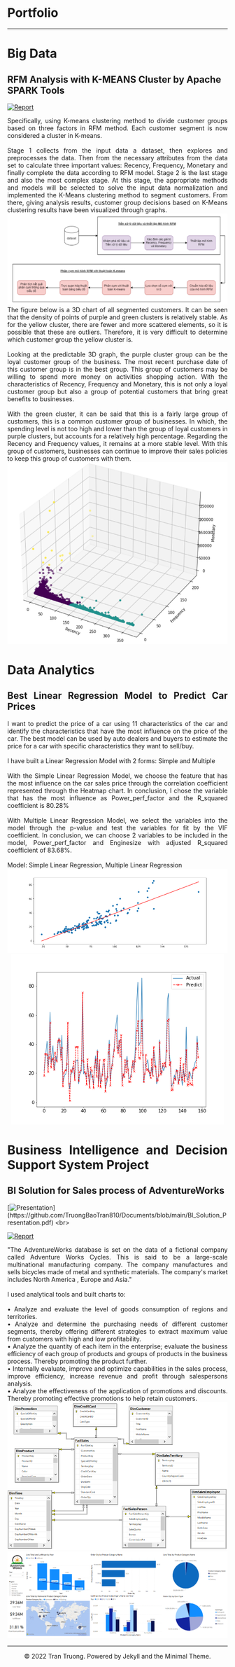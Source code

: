 # Portfolio
---
<h1>Big Data</h1>

<h2> RFM Analysis with K-MEANS Cluster by Apache SPARK Tools</h2>

[![Report](https://img.shields.io/badge/PDF-Report-red?logo=PDF)](https://github.com/TruongBaoTran810/Documents/blob/main/RFM_Analysis_by_PySpark-Final.pdf)

<div style="text-align: justify"> 
Specifically, using K-means clustering method to divide customer groups based on three factors in RFM method. Each customer segment is now considered a cluster in K-means. <br>
<br> Stage 1 collects from the input data a dataset, then explores and preprocesses the data. Then from the necessary attributes from the data set to calculate three important values: Recency, Frequency, Monetary and finally complete the data according to RFM model. Stage 2 is the last stage and also the most complex stage. At this stage, the appropriate methods and models will be selected to solve the input data normalization and implemented the K-Means clustering method to segment customers. From there, giving analysis results, customer group decisions based on K-Means clustering results have been visualized through graphs. <br>
</div>

<center><img src="assets/img/RFM_Model.png"/></center>
<div style="text-align: justify"> 
The figure below is a 3D chart of all segmented customers. It can be seen that the density of points of purple and green clusters is relatively stable. As for the yellow cluster, there are fewer and more scattered elements, so it is possible that these are outliers. Therefore, it is very difficult to determine which customer group the yellow cluster is. <br> <br>
Looking at the predictable 3D graph, the purple cluster group can be the loyal customer group of the business. The most recent purchase date of this customer group is in the best group. This group of customers may be willing to spend more money on activities
shopping action. With the characteristics of Recency, Frequency and Monetary, this is not only a loyal customer group but also a group of potential customers that bring great benefits to businesses. <br> <br>
With the green cluster, it can be said that this is a fairly large group of customers, this is a common customer group of businesses. In which, the spending level is not too high and lower than the group of loyal customers in purple clusters, but accounts for a relatively high percentage. Regarding the Recency and Frequency values, it remains at a more stable level. With this group of customers, businesses can continue to improve their sales policies to keep this group of customers with them. <br>
<center><img src="assets/img/RFM.PNG"/></center>


<h1>Data Analytics</h1>

<h2> Best Linear Regression Model to Predict Car Prices </h2>

<div style="text-align: justify"> I want to predict the price of a car using 11 characteristics of the car and identify the characteristics that have the most influence on the price of the car. The best model can be used by auto dealers and buyers to estimate the price for a car with specific characteristics they want to sell/buy.
<br> <br>
I have built a Linear Regression Model with 2 forms: Simple and Multiple <br> <br>
With the Simple Linear Regression Model, we choose the feature that has the most influence on the car sales price through the correlation coefficient represented through the Heatmap chart. In conclusion, I chose the variable that has the most influence as Power_perf_factor and the R_squared coefficient is 80.28% <br> <br>
With Multiple Linear Regression Model, we select the variables into the model through the p-value and test the variables for fit by the VIF coefficient. In conclusion, we can choose 2 variables to be included in the model, Power_perf_factor and Enginesize with adjusted R_squared coefficient of 83.68%.
<br> <br>
Model: Simple Linear Regression, Multiple Linear Regression
<br>
</div>
<center><img src="assets/img/simple_linear_regression.png"/></center>
<center><img src="assets/img/multiple_linear_regression.png"/></center>


<h1> Business Intelligence and Decision Support System Project </h1>

<h2> BI Solution for Sales process of AdventureWorks </h2> 

[![Presentation](https://img.shields.io/badge/Presentation-salmon?)](https://github.com/TruongBaoTran810/Documents/blob/main/BI_Solution_Presentation.pdf) <br>

[![Report](https://img.shields.io/badge/PDF-Report-red?logo=PDF)](https://github.com/TruongBaoTran810/Documents/blob/main/BI_Solution_Report.pdf)

<div style="text-align: justify"> "The AdventureWorks database is set on the data of a fictional company called Adventure Works Cycles. This is said to be a large-scale multinational manufacturing company. The company manufactures and sells bicycles made of metal and synthetic materials. The company's market includes North America , Europe and Asia." <br> <br>
I used analytical tools and built charts to: <br> <br>
• Analyze and evaluate the level of goods consumption of regions and territories. <br>
• Analyze and determine the purchasing needs of different customer segments, thereby offering different strategies to extract maximum value from customers with high and low profitability. <br>
• Analyze the quantity of each item in the enterprise; evaluate the business efficiency of each group of products and groups of products in the business process. Thereby promoting the product further. <br>
• Internally evaluate, improve and optimize capabilities in the sales process, improve efficiency, increase revenue and profit through salespersons analysis. <br>
• Analyze the effectiveness of the application of promotions and discounts. Thereby promoting effective promotions to help retain customers. 
<br>

</div>

<center><img src="assets/img/datawarehouse.png"/></center>
<center><img src="assets/img/report.png"/></center>

---
<center>© 2022 Tran Truong. Powered by Jekyll and the Minimal Theme.</center>





<!-- Remove above link if you don't want to attibute -->
